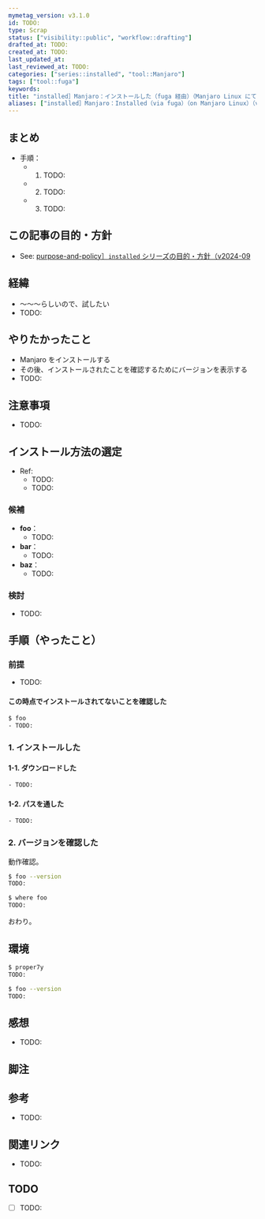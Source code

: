 ```yaml
---
mymetag_version: v3.1.0
id: TODO:
type: Scrap
status: ["visibility::public", "workflow::drafting"]
drafted_at: TODO:
created_at: TODO:
last_updated_at:
last_reviewed_at: TODO:
categories: ["series::installed", "tool::Manjaro"]
tags: ["tool::fuga"]
keywords:
title: "installed］Manjaro：インストールした（fuga 経由）（Manjaro Linux にて）（v2024-09"
aliases: ["installed］Manjaro：Installed（via fuga）（on Manjaro Linux）（v2024-09"]
---
```


## まとめ

- 手順：
    - 1. TODO:
    - 2. TODO:
    - 3. TODO:

## この記事の目的・方針

- See: [purpose-and-policy］`installed` シリーズの目的・方針（v2024-09](ed0f0a63-51e1-43b0-8cd6-3bb77de060fb.md)

## 経緯

- 〜〜〜らしいので、試したい
- TODO:

## やりたかったこと

- Manjaro をインストールする
- その後、インストールされたことを確認するためにバージョンを表示する
- TODO:

## 注意事項

- TODO:

## インストール方法の選定

- Ref:
    - TODO:
    - TODO:

### 候補

- **foo**：
    - TODO:
- **bar**：
    - TODO:
- **baz**：
    - TODO:

### 検討

- TODO:

## 手順（やったこと）

### 前提

- TODO:

#### この時点でインストールされてないことを確認した

```sh
$ foo
- TODO:
```

### 1. インストールした

#### 1-1. ダウンロードした

```sh
- TODO:
```

#### 1-2. パスを通した

```sh
- TODO:
```

### 2. バージョンを確認した

動作確認。

```sh
$ foo --version
TODO:

$ where foo
TODO:
```

おわり。

## 環境

```sh
$ proper7y
TODO:

$ foo --version
TODO:
```

## 感想

- TODO:

## 脚注

[^1]: foobarbaz

## 参考

- TODO:

## 関連リンク

- TODO:

## TODO

- [ ] TODO:
